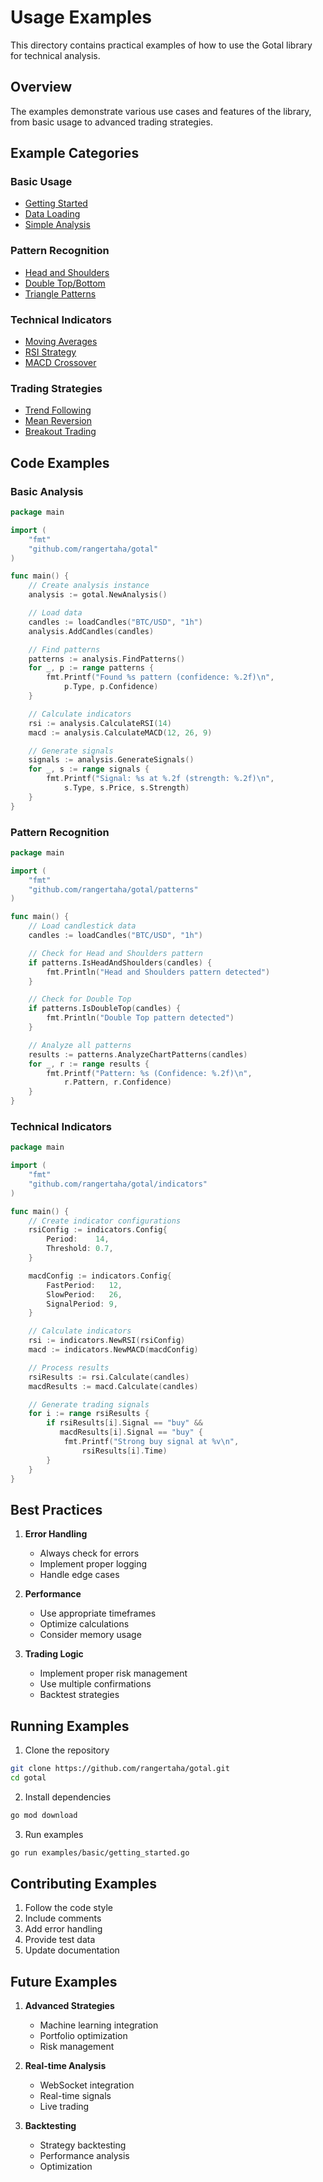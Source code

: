 # Usage Examples

This directory contains practical examples of how to use the Gotal library for technical analysis.

## Overview

The examples demonstrate various use cases and features of the library, from basic usage to advanced trading strategies.

## Example Categories

### Basic Usage
- [Getting Started](basic/getting_started.md)
- [Data Loading](basic/data_loading.md)
- [Simple Analysis](basic/simple_analysis.md)

### Pattern Recognition
- [Head and Shoulders](patterns/head_and_shoulders.md)
- [Double Top/Bottom](patterns/double_top_bottom.md)
- [Triangle Patterns](patterns/triangles.md)

### Technical Indicators
- [Moving Averages](indicators/moving_averages.md)
- [RSI Strategy](indicators/rsi_strategy.md)
- [MACD Crossover](indicators/macd_crossover.md)

### Trading Strategies
- [Trend Following](strategies/trend_following.md)
- [Mean Reversion](strategies/mean_reversion.md)
- [Breakout Trading](strategies/breakout_trading.md)

## Code Examples

### Basic Analysis
```go
package main

import (
    "fmt"
    "github.com/rangertaha/gotal"
)

func main() {
    // Create analysis instance
    analysis := gotal.NewAnalysis()

    // Load data
    candles := loadCandles("BTC/USD", "1h")
    analysis.AddCandles(candles)

    // Find patterns
    patterns := analysis.FindPatterns()
    for _, p := range patterns {
        fmt.Printf("Found %s pattern (confidence: %.2f)\n", 
            p.Type, p.Confidence)
    }

    // Calculate indicators
    rsi := analysis.CalculateRSI(14)
    macd := analysis.CalculateMACD(12, 26, 9)

    // Generate signals
    signals := analysis.GenerateSignals()
    for _, s := range signals {
        fmt.Printf("Signal: %s at %.2f (strength: %.2f)\n",
            s.Type, s.Price, s.Strength)
    }
}
```

### Pattern Recognition
```go
package main

import (
    "fmt"
    "github.com/rangertaha/gotal/patterns"
)

func main() {
    // Load candlestick data
    candles := loadCandles("BTC/USD", "1h")

    // Check for Head and Shoulders pattern
    if patterns.IsHeadAndShoulders(candles) {
        fmt.Println("Head and Shoulders pattern detected")
    }

    // Check for Double Top
    if patterns.IsDoubleTop(candles) {
        fmt.Println("Double Top pattern detected")
    }

    // Analyze all patterns
    results := patterns.AnalyzeChartPatterns(candles)
    for _, r := range results {
        fmt.Printf("Pattern: %s (Confidence: %.2f)\n",
            r.Pattern, r.Confidence)
    }
}
```

### Technical Indicators
```go
package main

import (
    "fmt"
    "github.com/rangertaha/gotal/indicators"
)

func main() {
    // Create indicator configurations
    rsiConfig := indicators.Config{
        Period:    14,
        Threshold: 0.7,
    }

    macdConfig := indicators.Config{
        FastPeriod:   12,
        SlowPeriod:   26,
        SignalPeriod: 9,
    }

    // Calculate indicators
    rsi := indicators.NewRSI(rsiConfig)
    macd := indicators.NewMACD(macdConfig)

    // Process results
    rsiResults := rsi.Calculate(candles)
    macdResults := macd.Calculate(candles)

    // Generate trading signals
    for i := range rsiResults {
        if rsiResults[i].Signal == "buy" && 
           macdResults[i].Signal == "buy" {
            fmt.Printf("Strong buy signal at %v\n", 
                rsiResults[i].Time)
        }
    }
}
```

## Best Practices

1. **Error Handling**
   - Always check for errors
   - Implement proper logging
   - Handle edge cases

2. **Performance**
   - Use appropriate timeframes
   - Optimize calculations
   - Consider memory usage

3. **Trading Logic**
   - Implement proper risk management
   - Use multiple confirmations
   - Backtest strategies

## Running Examples

1. Clone the repository
```bash
git clone https://github.com/rangertaha/gotal.git
cd gotal
```

2. Install dependencies
```bash
go mod download
```

3. Run examples
```bash
go run examples/basic/getting_started.go
```

## Contributing Examples

1. Follow the code style
2. Include comments
3. Add error handling
4. Provide test data
5. Update documentation

## Future Examples

1. **Advanced Strategies**
   - Machine learning integration
   - Portfolio optimization
   - Risk management

2. **Real-time Analysis**
   - WebSocket integration
   - Real-time signals
   - Live trading

3. **Backtesting**
   - Strategy backtesting
   - Performance analysis
   - Optimization 